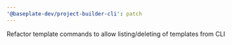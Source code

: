 ```yaml
---
'@baseplate-dev/project-builder-cli': patch
---
```


Refactor template commands to allow listing/deleting of templates from CLI
